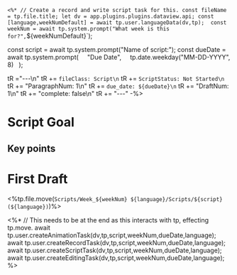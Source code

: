 
`<%*
// Create a record and write script task for this.
const fileName = tp.file.title;
let dv = app.plugins.plugins.dataview.api;
const [language,weekNumDefault] = await tp.user.languageData(dv,tp); 
const weekNum = await tp.system.prompt("What week is this for?",`${weekNumDefault}`);

const script = await tp.system.prompt("Name of script:");
const dueDate = await tp.system.prompt(
    "Due Date",
    tp.date.weekday("MM-DD-YYYY", 8)
  );

tR ="---\n"
tR += `fileClass: Script\n`
tR += `ScriptStatus: Not Started\n`
tR += "ParagraphNum: 1\n"
tR += `due_date: ${dueDate}\n`
tR += "DraftNum: 1\n"
tR += "complete: false\n"
tR += "---"
-%>

# Script Goal

## Key points


# First Draft
<%tp.file.move(`Scripts/Week_${weekNum} ${language}/Scripts/${script}(${language})`)%>

<%*
// This needs to be at the end as this interacts with tp, effecting tp.move. 
  await tp.user.createAnimationTask(dv,tp,script,weekNum,dueDate,language);
  await tp.user.createRecordTask(dv,tp,script,weekNum,dueDate,language);
  await tp.user.createScriptTask(dv,tp,script,weekNum,dueDate,language);
  await tp.user.createEditingTask(dv,tp,script,weekNum,dueDate,language);
  %>